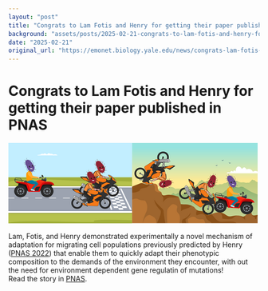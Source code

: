 ```yaml
---
layout: "post"
title: "Congrats to Lam Fotis and Henry for getting their paper published in PNAS | Emonet Lab"
background: "assets/posts/2025-02-21-congrats-to-lam-fotis-and-henry-for-getting-their-paper-published-in-pnas-emonet-lab/picture2.png"
date: "2025-02-21"
original_url: "https://emonet.biology.yale.edu/news/congrats-lam-fotis-and-henry-getting-their-paper-published-pnas"
---
```

# Congrats to Lam Fotis and Henry for getting their paper published in PNAS

![](assets/posts/2025-02-21-congrats-to-lam-fotis-and-henry-for-getting-their-paper-published-in-pnas-emonet-lab/picture2.png)

Lam, Fotis, and Henry demonstrated experimentally a novel mechanism of adaptation for migrating cell populations previously predicted by Henry ([PNAS 2022](https://www.pnas.org/doi/10.1073/pnas.2117377119)) that enable them to quickly adapt their phenotypic composition to the demands of the environment they encounter, with out the need for environment dependent gene regulatin of mutations!  
Read the story in [PNAS](https://www.pnas.org/doi/epub/10.1073/pnas.2423774122).